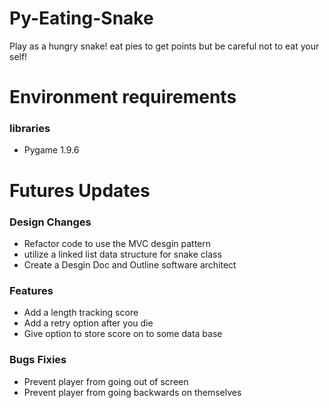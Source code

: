 # Py-Eating-Snake
Play as a hungry snake! eat pies to get points but be careful not to eat your self!

# Environment requirements
### libraries
- Pygame 1.9.6

# Futures Updates
### Design Changes
- Refactor code to use the MVC desgin pattern
- utilize a linked list data structure for snake class
- Create a Desgin Doc and Outline software architect

### Features
- Add a length tracking score
- Add a retry option after you die
- Give option to store score on to some data base

### Bugs Fixies
- Prevent player from going out of screen
- Prevent player from going backwards on themselves
